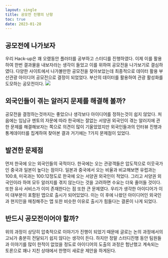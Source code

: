 ```yaml
---
layout: single
title: 공모전 진행의 난항
toc: true
date: 2023-01-28
---
```


## 공모전에 나가보자
우리 Hack-up은 꽤 오랬동안 플러터를 공부하고 스터디를 진행하였다. 이제 이를 활용하여 한번 결과물을 내보자라는 생각이 들었고
이를 위하여 공모전을 나가보기로 결심하였다. 다양한 사이트에서 나가볼만한 공모전을 찾아보았는데 최종적으로 
데이터 활용 부산관광 아이디어 공모전으로 결정이 되었었다. 부산의 데이터를 활용하여 관광 활성화를 도모하는
공모전이다. 
![](https://api.linkareer.com/attachments/174399)

## 외국인들이 겪는 알러지 문제를 해결해 볼까?
공모전을 결정하는것까지는 좋았으나 생각보다 아이디어를 정하는것이 쉽지 않았다.
처음에는 임남규 멘토의 자문에 따라 한국에는 잘없는 서양권 외국인이 겪는 알러지에 관한
문제를 해결해보자는 쪽으로 의견이 많이 기울었었지만 외국인들과의 인터뷰 진행과 통계데이터를
집계하여 찾아본 결과 거기에는 ?가지 문제점이 있었다.

## 발견한 문제점
먼저 한국에 오는 외국인들의 국적이다. 한국에는 오는 관광객들은 압도적으로 이웃국가인
중국과 일본이 높다는 점이다. 일본과 중국에서 오는 비율과 비교해보면 유럽과는 100:8, 
미국과는 100:12정도로 한국에 오는 서양권 외국인이 적었다. 그리고 서양권 외국인이라 하여
모두 알러지를 겪지 않는다는 것을 고려하면 수요는 더욱 줄어들 것이다. 
또한 유사 서비스가 이미 존재한다는 점 또한 큰 문제였다. 우리가 생각한 아이디어가 이미 대부분이
포함된 앱으로 출시가 되어있었다. 이는 이 후에 나왔던 아이디어인 외국인과 현지인을 매칭해주는 
앱 또한 비슷한 이유로 출시가 힘들다는 결론이 나게 되었다.

## 반드시 공모전이어야 할까?
위의 과정이 상당히 압축적으로 이야기가 진행이 되었기 때문에 글로는 논의 과정에서의 고뇌가
충분히 전달되기 쉽지 않다는 생각이 든다. 하지만 정말 스터디진행 동안 팀원들과 이야기를 
많이 한적이 없었을 정도로 아이디어의 도출의 과정은 험난했고 계속되는 토론으로 꽤나 지친 상태에서
한명이 새로운 제안을 하게된다. 

